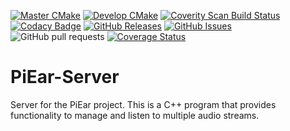 [![Master CMake](https://github.com/AlexOConnorHub/PiEar-Server/actions/workflows/cmake.yml/badge.svg?branch=master)](https://github.com/AlexOConnorHub/PiEar-Server/actions/workflows/cmake.yml)
[![Develop CMake](https://github.com/AlexOConnorHub/PiEar-Server/actions/workflows/dev_cmake.yml/badge.svg?branch=master)](https://github.com/AlexOConnorHub/PiEar-Server/actions/workflows/dev_cmake.yml)
[![Coverity Scan Build Status](https://scan.coverity.com/projects/24545/badge.svg)](https://scan.coverity.com/projects/alexoconnorhub-piear-server)
[![Codacy Badge](https://app.codacy.com/project/badge/Grade/2fb487318290447b929c9fde85f88c3f)](https://www.codacy.com/gh/AlexOConnorHub/PiEar-Server/dashboard?utm_source=github.com&amp;utm_medium=referral&amp;utm_content=AlexOConnorHub/PiEar-Server&amp;utm_campaign=Badge_Grade)
[![GitHub Releases](https://img.shields.io/github/v/release/AlexOConnorHub/PiEar-Server.svg)](https://github.com/AlexOConnorHub/PiEar-Server/releases)
[![GitHub Issues](https://img.shields.io/github/issues/AlexOConnorHub/PiEar-Server.svg)](https://github.com/AlexOConnorHub/PiEar-Server/issues)
![GitHub pull requests](https://img.shields.io/github/issues-pr/AlexOConnorHub/PiEar-Server)
[![Coverage Status](https://coveralls.io/repos/github/AlexOConnorHub/PiEar-Server/badge.svg?branch=master)](https://coveralls.io/github/AlexOConnorHub/PiEar-Server?branch=master)

# PiEar-Server
Server for the PiEar project. This is a C++ program that provides functionality to manage and listen to multiple audio streams.
